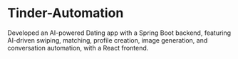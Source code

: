 # Tinder-Automation
Developed an AI-powered Dating app with a Spring Boot backend, featuring AI-driven swiping, matching, profile creation, image generation, and conversation automation, with a React frontend.
